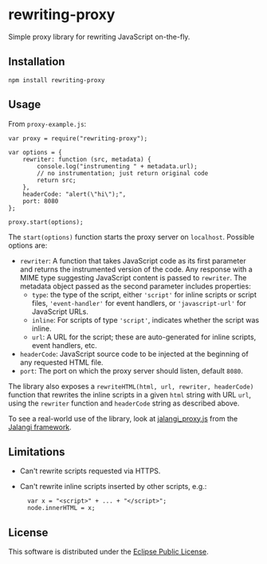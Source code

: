 rewriting-proxy
===============

Simple proxy library for rewriting JavaScript on-the-fly.

Installation
------------

    npm install rewriting-proxy

Usage
-----

From `proxy-example.js`:

	var proxy = require("rewriting-proxy");
	
	var options = {
		rewriter: function (src, metadata) {
			console.log("instrumenting " + metadata.url);
			// no instrumentation; just return original code
			return src;		
		},
		headerCode: "alert(\"hi\");",
		port: 8080
	};
	
	proxy.start(options);

	
The `start(options)` function starts the proxy server on `localhost`.  Possible options are:

* `rewriter`: A function that takes JavaScript code as its first parameter and returns the instrumented version of the code.  Any response with a MIME type suggesting JavaScript content is passed to `rewriter`. The metadata object passed as the second parameter includes properties:
    * `type`: the type of the script, either `'script'` for inline scripts or script files, `'event-handler'` for event
      handlers, or `'javascript-url'` for JavaScript URLs.
    * `inline`: For scripts of type `'script'`, indicates whether the script was inline.
    * `url`: A URL for the script; these are auto-generated for inline scripts, event handlers, etc.
* `headerCode`: JavaScript source code to be injected at the beginning of any requested HTML file.
* `port`: The port on which the proxy server should listen, default `8080`.

The library also exposes a `rewriteHTML(html, url, rewriter, headerCode)` function that rewrites the inline scripts
in a given `html` string with URL `url`, using the `rewriter` function and `headerCode` string as described above.

To see a real-world use of the library, look at [jalangi_proxy.js](https://github.com/SRA-SiliconValley/jalangi/blob/master/src/js/commands/jalangi_proxy.js) from the [Jalangi framework](https://github.com/SRA-SiliconValley/jalangi).

Limitations
-----------

* Can't rewrite scripts requested via HTTPS.
* Can't rewrite inline scripts inserted by other scripts, e.g.:

	    var x = "<script>" + ... + "</script>";
	    node.innerHTML = x;


License
-------

This software is distributed under the [Eclipse Public License](http://www.eclipse.org/legal/epl-v10.html).

